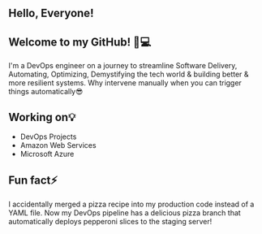 ## Hello, Everyone! 
## Welcome to my GitHub! 🚀💻


I'm a DevOps engineer on a journey to streamline Software Delivery, Automating, Optimizing, Demystifying the tech world & building better & more resilient systems. Why intervene manually when you can trigger things automatically😎


##  Working on💡
- DevOps Projects
- Amazon Web Services
- Microsoft Azure



##  Fun fact⚡


I accidentally merged a pizza recipe into my production code instead of a YAML file. Now my DevOps pipeline has a delicious pizza branch that automatically deploys pepperoni slices to the staging server! 


<!--
**MeenalJy/MeenalJy** is a ✨ _special_ ✨ repository because its `README.md` (this file) appears on your GitHub profile.

Here are some ideas to get you started:


-->
